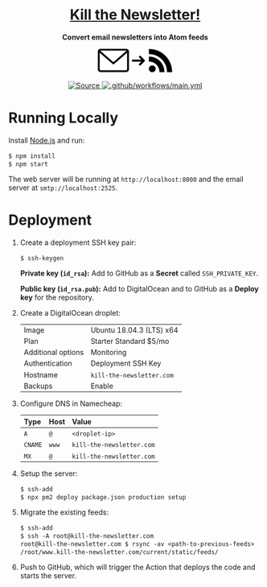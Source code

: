 <div align="center">
<h1><a href="https://www.kill-the-newsletter.com">Kill the Newsletter!</a></h1>
<p><strong>Convert email newsletters into Atom feeds</strong></p>
<p><img alt="Convert email newsletters into Atom feeds" src="static/logo.png" width="150" /></p>
<p>
<a href="https://github.com/leafac/www.kill-the-newsletter.com">
<img alt="Source" src="https://img.shields.io/badge/Source---" />
</a>
<a href="https://github.com/leafac/www.kill-the-newsletter.com/actions">
<img alt=".github/workflows/main.yml" src="https://github.com/leafac/www.kill-the-newsletter.com/workflows/.github/workflows/main.yml/badge.svg" />
</a>
</p>
</div>

# Running Locally

Install [Node.js](https://nodejs.org/) and run:

```console
$ npm install
$ npm start
```

The web server will be running at `http://localhost:8000` and the email server at `smtp://localhost:2525`.

# Deployment

1. Create a deployment SSH key pair:

   ```console
   $ ssh-keygen
   ```

   **Private key (`id_rsa`):** Add to GitHub as a **Secret** called `SSH_PRIVATE_KEY`.

   **Public key (`id_rsa.pub`):** Add to DigitalOcean and to GitHub as a **Deploy key** for the repository.

2. Create a DigitalOcean droplet:

   |                    |                           |
   | ------------------ | ------------------------- |
   | Image              | Ubuntu 18.04.3 (LTS) x64  |
   | Plan               | Starter Standard \$5/mo   |
   | Additional options | Monitoring                |
   | Authentication     | Deployment SSH Key        |
   | Hostname           | `kill-the-newsletter.com` |
   | Backups            | Enable                    |

3. Configure DNS in Namecheap:

   | Type    | Host  | Value                     |
   | ------- | ----- | ------------------------- |
   | `A`     | `@`   | `<droplet-ip>`            |
   | `CNAME` | `www` | `kill-the-newsletter.com` |
   | `MX`    | `@`   | `kill-the-newsletter.com` |

4. Setup the server:

   ```console
   $ ssh-add
   $ npx pm2 deploy package.json production setup
   ```

5. Migrate the existing feeds:

   ```console
   $ ssh-add
   $ ssh -A root@kill-the-newsletter.com
   root@kill-the-newsletter.com $ rsync -av <path-to-previous-feeds> /root/www.kill-the-newsletter.com/current/static/feeds/
   ```

6. Push to GitHub, which will trigger the Action that deploys the code and starts the server.

